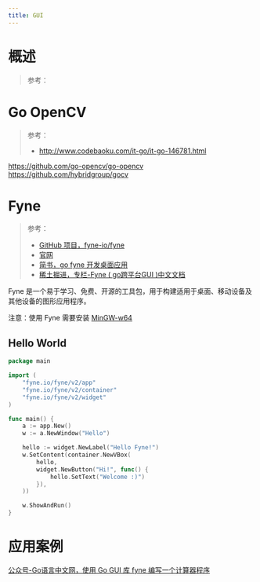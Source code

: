 ```yaml
---
title: GUI
---
```


# 概述

> 参考：

# Go OpenCV

> 参考：
> 
> - <http://www.codebaoku.com/it-go/it-go-146781.html>

<https://github.com/go-opencv/go-opencv>
<https://github.com/hybridgroup/gocv>

# Fyne

> 参考：
> 
> - [GitHub 项目，fyne-io/fyne](https://github.com/fyne-io/fyne)
> - [官网](https://fyne.io/)
> - [简书，go fyne 开发桌面应用](https://www.jianshu.com/p/be97c0668252)
> - [稀土掘进，专栏-Fyne ( go跨平台GUI )中文文档](https://juejin.cn/column/7087843642252984351)

Fyne 是一个易于学习、免费、开源的工具包，用于构建适用于桌面、移动设备及其他设备的图形应用程序。

注意：使用 Fyne 需要安装 [MinGW-w64](https://sourceforge.net/projects/mingw-w64/)

## Hello World

```go
package main

import (
	"fyne.io/fyne/v2/app"
	"fyne.io/fyne/v2/container"
	"fyne.io/fyne/v2/widget"
)

func main() {
	a := app.New()
	w := a.NewWindow("Hello")

	hello := widget.NewLabel("Hello Fyne!")
	w.SetContent(container.NewVBox(
		hello,
		widget.NewButton("Hi!", func() {
			hello.SetText("Welcome :)")
		}),
	))

	w.ShowAndRun()
}
```

# 应用案例

[公众号-Go语言中文网，使用 Go GUI 库 fyne 编写一个计算器程序](https://mp.weixin.qq.com/s/VrTFMhpYvzr78ULqsQ15Sw)

